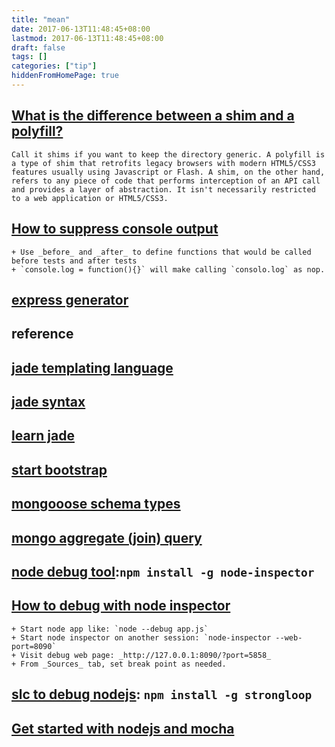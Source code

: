 ```yaml
---
title: "mean"
date: 2017-06-13T11:48:45+08:00
lastmod: 2017-06-13T11:48:45+08:00
draft: false
tags: []
categories: ["tip"]
hiddenFromHomePage: true
---
```



## [What is the difference between a shim and a polyfill?](http://stackoverflow.com/questions/6599815/what-is-the-difference-between-a-shim-and-a-polyfill)
```
Call it shims if you want to keep the directory generic. A polyfill is a type of shim that retrofits legacy browsers with modern HTML5/CSS3 features usually using Javascript or Flash. A shim, on the other hand, refers to any piece of code that performs interception of an API call and provides a layer of abstraction. It isn't necessarily restricted to a web application or HTML5/CSS3.
```
## [How to suppress console output](https://github.com/mochajs/mocha/issues/2107)
    + Use _before_ and _after_ to define functions that would be called before tests and after tests
    + `console.log = function(){}` will make calling `consolo.log` as nop.
## [express generator](https://expressjs.com/en/starter/generator.html)

## reference
## [jade templating language](http://blog.inching.org/2014/03/30/jade/)
## [jade syntax](http://naltatis.github.io/jade-syntax-docs/#basics)
## [learn jade](http://learnjade.com/)
## [start bootstrap](https://startbootstrap.com/template-categories/all/)
## [mongooose schema types](http://mongoosejs.com/docs/2.7.x/docs/schematypes.html)
## [mongo aggregate (join) query](https://docs.mongodb.com/manual/reference/operator/aggregation/lookup/)
## [node debug tool](https://github.com/node-inspector/node-inspector):`npm install -g node-inspector`
## [How to debug with node inspector](http://stackoverflow.com/questions/23340968/debugging-node-js-with-node-inspector)
    + Start node app like: `node --debug app.js`
    + Start node inspector on another session: `node-inspector --web-port=8090`
    + Visit debug web page: _http://127.0.0.1:8090/?port=5858_
    + From _Sources_ tab, set break point as needed.
## [slc to debug nodejs](https://docs.strongloop.com/display/SLC/Debugging+applications): `npm install -g strongloop`
## [Get started with nodejs and mocha](https://semaphoreci.com/community/tutorials/getting-started-with-node-js-and-mocha)
